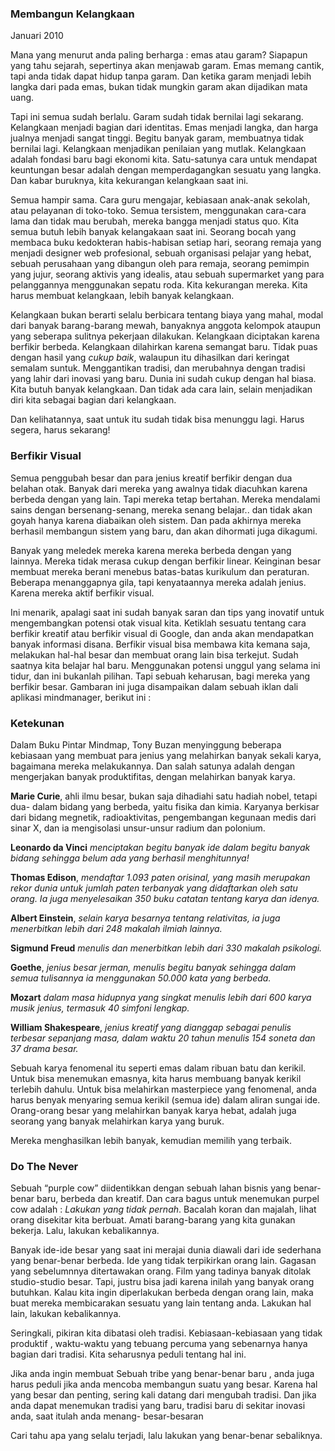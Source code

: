 ### Membangun Kelangkaan

Januari 2010

Mana yang menurut anda paling berharga : emas atau garam? Siapapun yang tahu sejarah, sepertinya akan menjawab garam. Emas memang cantik, tapi anda tidak dapat hidup tanpa garam. Dan ketika garam menjadi lebih langka dari pada emas, bukan tidak mungkin garam akan dijadikan mata uang.

Tapi ini semua sudah berlalu. Garam sudah tidak bernilai lagi sekarang. Kelangkaan menjadi bagian dari identitas. Emas menjadi langka, dan harga jualnya menjadi sangat tinggi. Begitu banyak garam, membuatnya tidak bernilai lagi. Kelangkaan menjadikan penilaian yang mutlak. Kelangkaan adalah fondasi baru bagi ekonomi kita. Satu-satunya cara untuk mendapat keuntungan besar adalah dengan memperdagangkan sesuatu yang langka. Dan kabar buruknya, kita kekurangan kelangkaan saat ini.

Semua hampir sama. Cara guru mengajar, kebiasaan anak-anak sekolah, atau pelayanan di toko-toko. Semua tersistem, menggunakan cara-cara lama dan tidak mau berubah, mereka bangga menjadi status quo. Kita semua butuh lebih banyak kelangakaan saat ini. Seorang bocah yang membaca buku kedokteran habis-habisan setiap hari, seorang remaja yang menjadi designer web profesional, sebuah organisasi pelajar yang hebat, sebuah perusahaan yang dibangun oleh para remaja, seorang pemimpin yang jujur, seorang aktivis yang idealis, atau sebuah supermarket yang para pelanggannya menggunakan sepatu roda. Kita kekurangan mereka. Kita harus membuat kelangkaan, lebih banyak kelangkaan.

Kelangkaan bukan berarti selalu berbicara tentang biaya yang mahal, modal dari banyak barang-barang mewah, banyaknya anggota kelompok ataupun yang seberapa sulitnya pekerjaan dilakukan. Kelangkaan diciptakan karena berfikir berbeda. Kelangkaan dilahirkan karena semangat baru. Tidak puas dengan hasil yang *cukup baik*, walaupun itu dihasilkan dari keringat semalam suntuk. Menggantikan tradisi, dan merubahnya dengan tradisi yang lahir dari inovasi yang baru. Dunia ini sudah cukup dengan hal biasa. Kita butuh banyak kelangkaan. Dan tidak ada cara lain, selain menjadikan diri kita sebagai bagian dari kelangkaan.

Dan kelihatannya, saat untuk itu sudah tidak bisa menunggu lagi. Harus segera, harus sekarang!

### Berfikir Visual

Semua penggubah besar dan para jenius kreatif berfikir dengan dua belahan otak. Banyak dari mereka yang awalnya tidak diacuhkan karena berbeda dengan yang lain. Tapi mereka tetap bertahan. Mereka mendalami sains dengan bersenang-senang, mereka senang belajar.. dan tidak akan goyah hanya karena diabaikan oleh sistem. Dan pada akhirnya mereka berhasil membangun sistem yang baru, dan akan dihormati juga dikagumi.

Banyak yang meledek mereka karena mereka berbeda dengan yang lainnya. Mereka tidak merasa cukup dengan berfikir linear. Keinginan besar membuat mereka berani menebus batas-batas kurikulum dan peraturan. Beberapa menanggapnya gila, tapi kenyataannya mereka adalah jenius. Karena mereka aktif berfikir visual.

Ini menarik, apalagi saat ini sudah banyak saran dan tips yang inovatif untuk mengembangkan potensi otak visual kita. Ketiklah sesuatu tentang cara berfikir kreatif atau berfikir visual di Google, dan anda akan mendapatkan banyak informasi disana. Berfikir visual bisa membawa kita kemana saja, melakukan hal-hal besar dan membuat orang lain bisa terkejut. Sudah saatnya kita belajar hal baru. Menggunakan potensi unggul yang selama ini tidur, dan ini bukanlah pilihan. Tapi sebuah keharusan, bagi mereka yang berfikir besar. Gambaran ini juga disampaikan dalam sebuah iklan dali aplikasi mindmanager, berikut ini :

### Ketekunan

Dalam Buku Pintar Mindmap, Tony Buzan menyinggung beberapa kebiasaan yang membuat para jenius yang melahirkan banyak sekali karya, bagaimana mereka melakukannya. Dan salah satunya adalah dengan mengerjakan banyak produktifitas, dengan melahirkan banyak karya.

**Marie Curie**, ahli ilmu besar, bukan saja dihadiahi satu hadiah nobel, tetapi dua- dalam bidang yang berbeda, yaitu fisika dan kimia. Karyanya berkisar dari bidang megnetik, radioaktivitas, pengembangan kegunaan medis dari sinar X, dan ia mengisolasi unsur-unsur radium dan polonium.

**Leonardo da Vinci** *menciptakan begitu banyak ide dalam begitu banyak bidang sehingga belum ada yang berhasil menghitunnya!*

**Thomas Edison**, *mendaftar 1.093 paten orisinal, yang masih merupakan rekor dunia untuk jumlah paten terbanyak yang didaftarkan oleh satu orang. Ia juga menyelesaikan 350 buku catatan tentang karya dan idenya.*

**Albert Einstein**, *selain karya besarnya tentang relativitas, ia juga menerbitkan lebih dari 248 makalah ilmiah lainnya.*

**Sigmund Freud** *menulis dan menerbitkan lebih dari 330 makalah psikologi.*

**Goethe**, *jenius besar jerman, menulis begitu banyak sehingga dalam semua tulisannya ia menggunakan 50.000 kata yang berbeda.*

**Mozart** *dalam masa hidupnya yang singkat menulis lebih dari 600 karya musik jenius, termasuk 40 simfoni lengkap.*

**William Shakespeare**, *jenius kreatif yang dianggap sebagai penulis terbesar sepanjang masa, dalam waktu 20 tahun menulis 154 soneta dan 37 drama besar.*

Sebuah karya fenomenal itu seperti emas dalam ribuan batu dan kerikil. Untuk bisa menemukan emasnya, kita harus membuang banyak kerikil terlebih dahulu. Untuk bisa melahirkan masterpiece yang fenomenal, anda harus benyak menyaring semua kerikil (semua ide) dalam aliran sungai ide. Orang-orang besar yang melahirkan banyak karya hebat, adalah juga seorang yang banyak melahirkan karya yang buruk.

Mereka menghasilkan lebih banyak, kemudian memilih yang terbaik.

### Do The Never

Sebuah “purple cow” diidentikkan dengan sebuah lahan bisnis yang benar-benar baru, berbeda dan kreatif. Dan cara bagus untuk menemukan purpel cow adalah : *Lakukan yang tidak pernah*. Bacalah koran dan majalah, lihat orang disekitar kita berbuat. Amati barang-barang yang kita gunakan bekerja. Lalu, lakukan kebalikannya.

Banyak ide-ide besar yang saat ini merajai dunia diawali dari ide sederhana yang benar-benar berbeda. Ide yang tidak terpikirkan orang lain. Gagasan yang sebelumnnya ditertawakan orang. Film yang tadinya banyak ditolak studio-studio besar. Tapi, justru bisa jadi karena inilah yang banyak orang butuhkan. Kalau kita ingin diperlakukan berbeda dengan orang lain, maka buat mereka membicarakan sesuatu yang lain tentang anda. Lakukan hal lain, lakukan kebalikannya.

Seringkali, pikiran kita dibatasi oleh tradisi. Kebiasaan-kebiasaan yang tidak produktif , waktu-waktu yang tebuang percuma yang sebenarnya hanya bagian dari tradisi. Kita seharusnya peduli tentang hal ini.

Jika anda ingin membuat Sebuah tribe yang benar-benar baru , anda juga harus peduli jika anda mencoba membangun suatu yang besar. Karena hal yang besar dan penting, sering kali datang dari mengubah tradisi. Dan jika anda dapat menemukan tradisi yang baru, tradisi baru di sekitar inovasi anda, saat itulah anda menang- besar-besaran

Cari tahu apa yang selalu terjadi, lalu lakukan yang benar-benar sebaliknya.